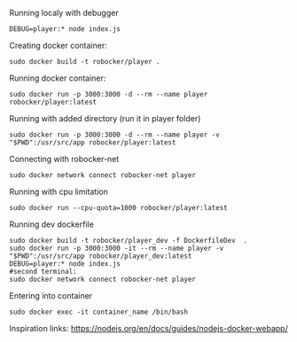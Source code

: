 Running localy with debugger

```
DEBUG=player:* node index.js
```

Creating docker container:

```
sudo docker build -t robocker/player .
```


Running docker container:
```
sudo docker run -p 3000:3000 -d --rm --name player robocker/player:latest
```
Running with added directory (run it in player folder)
```
sudo docker run -p 3000:3000 -d --rm --name player -v "$PWD":/usr/src/app robocker/player:latest
```
Connecting with robocker-net
```
sudo docker network connect robocker-net player
```

Running with cpu limitation
```
sudo docker run --cpu-quota=1000 robocker/player:latest
```

Running dev dockerfile
```
sudo docker build -t robocker/player_dev -f DockerfileDev  .
sudo docker run -p 3000:3000 -it --rm --name player -v "$PWD":/usr/src/app robocker/player_dev:latest
DEBUG=player:* node index.js
#second terminal:
sudo docker network connect robocker-net player
```

Entering into container
```
sudo docker exec -it container_name /bin/bash
```

Inspiration links: https://nodejs.org/en/docs/guides/nodejs-docker-webapp/